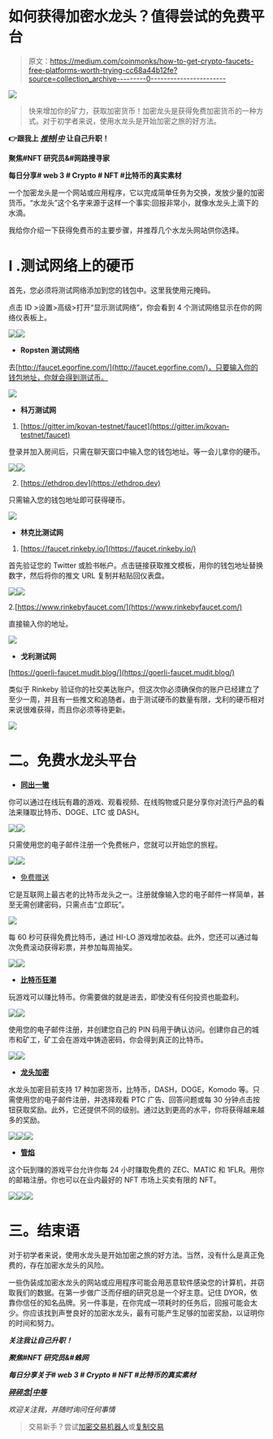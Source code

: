 # 如何获得加密水龙头？值得尝试的免费平台

> 原文：<https://medium.com/coinmonks/how-to-get-crypto-faucets-free-platforms-worth-trying-cc68a44b12fe?source=collection_archive---------0----------------------->

![](img/99e6e5dd079913dfa2fd3305f095a6ad.png)

> 快来增加你的矿力，获取加密货币！加密龙头是获得免费加密货币的一种方式。对于初学者来说，使用水龙头是开始加密之旅的好方法。

**👉跟我上** [***推特***](https://twitter.com/TheCryptoKK)***|***[***中***](/@TheCryptoKK) **让自己升职！**

**聚焦#NFT 研究员&#网路搜寻家**

**每日分享# web 3 # Crypto # NFT #比特币的真实素材**

一个加密龙头是一个网站或应用程序，它以完成简单任务为交换，发放少量的加密货币。“水龙头”这个名字来源于这样一个事实:回报非常小，就像水龙头上滴下的水滴。

我给你介绍一下获得免费币的主要步骤，并推荐几个水龙头网站供你选择。

# I .测试网络上的硬币

首先，您必须将测试网络添加到您的钱包中。这里我使用元掩码。

点击 ID >设置>高级>打开“显示测试网络”，你会看到 4 个测试网络显示在你的网络仪表板上。

![](img/960fe33d25f3ff7305ae61839358dff0.png)![](img/c6a30d2be40dd14086b6b9ebb567a580.png)

*   **Ropsten 测试网络**

去[http://faucet.egorfine.com/](http://faucet.egorfine.com/)，只要输入你的钱包地址，你就会得到测试币。

![](img/5060efc2498b405294d4723e0ec1c505.png)

*   **科万测试网**

1.  [https://gitter.im/kovan-testnet/faucet](https://gitter.im/kovan-testnet/faucet)

登录并加入房间后，只需在聊天窗口中输入您的钱包地址。等一会儿拿你的硬币。

![](img/3b22b5cb0c073221b2c64947bf4ab1e4.png)![](img/7b67e5a97a0238acc22bac91e183768a.png)

2. [https://ethdrop.dev](https://ethdrop.dev)

只需输入您的钱包地址即可获得硬币。

![](img/1feff1b09625a33a95a4afdf598f7345.png)

*   **林克比测试网**

1.  [https://faucet.rinkeby.io/](https://faucet.rinkeby.io/)

首先验证您的 Twitter 或脸书帐户。点击链接获取推文模板，用你的钱包地址替换数字，然后将你的推文 URL 复制并粘贴回仪表盘。

![](img/0f0af13c9da2d11637ffeda791a0f86d.png)![](img/19e48c3f146037e33dad7ba2c4716307.png)

2.[https://www.rinkebyfaucet.com/](https://www.rinkebyfaucet.com/)

直接输入你的地址。

![](img/b63769a5e0825e96ca64213ae0061cad.png)

*   **戈利测试网**

[https://goerli-faucet.mudit.blog/](https://goerli-faucet.mudit.blog/)

类似于 Rinkeby 验证你的社交美达账户。但这次你必须确保你的账户已经建立了至少一周，并且有一些推文和追随者。由于测试硬币的数量有限，戈利的硬币相对来说很难获得，而且你必须等待更新。

![](img/273a46a2bd598fd44240c61ab519c705.png)

# 二。免费水龙头平台

*   [**同出一辙**](https://cointiply.com/)

你可以通过在线玩有趣的游戏、观看视频、在线购物或只是分享你对流行产品的看法来赚取比特币、DOGE、LTC 或 DASH。

![](img/c1a4aeb804539205b61312f086993862.png)![](img/3d04b84ef70c34ae0b847fad27834d65.png)

只需使用您的电子邮件注册一个免费帐户，您就可以开始您的旅程。

![](img/3db7007753f7c008bf3126efa6c4b0f2.png)![](img/0dae0d78f7081aa0f6543253c715eb3b.png)

*   [免费赠送 ](https://freebitco.in/signup/?op=s)

它是互联网上最古老的比特币龙头之一。注册就像输入您的电子邮件一样简单，甚至无需创建密码，只需点击“立即玩”。

![](img/4f618ec5b7c3e357e307b4f2131c1c06.png)

每 60 秒可获得免费比特币，通过 HI-LO 游戏增加收益。此外，您还可以通过每次免费滚动获得彩票，并参加每周抽奖。

![](img/fa7078c958c6f09f9f9ad52d0cd2f473.png)![](img/ee16230eb01c6ae487efa29321886172.png)

*   [**比特币狂潮**](https://bitcoinmaniagame.com/)

玩游戏可以赚比特币。你需要做的就是进去，即使没有任何投资也能盈利。

![](img/470a36e92ef6d2dc190067437702e627.png)![](img/27b182206fcee193caa4bdb9e51dd66a.png)

使用您的电子邮件注册，并创建您自己的 PIN 码用于确认访问。创建你自己的城市和矿工，矿工会在游戏中铸造密码，你会得到真正的比特币。

![](img/36680ca1d47d357c2b8d6e3ddfaecb2a.png)![](img/36e1cda32ebd04132e6558c0b223b892.png)

*   [**龙头加密**](https://faucetcrypto.com/)

水龙头加密目前支持 17 种加密货币，比特币，DASH，DOGE，Komodo 等。只需使用您的电子邮件注册，并选择观看 PTC 广告、回答问题或每 30 分钟点击按钮获取奖励。此外，它还提供不同的级别。通过达到更高的水平，你将获得越来越多的奖励。

![](img/f15d442c00834efd11a8058377d771f0.png)![](img/654312816e02f5c44aabf4435ab212fa.png)![](img/9665b79c460521305123fb49ebe21d01.png)

*   [**管焰**](https://pipeflare.io/)

这个玩到赚的游戏平台允许你每 24 小时赚取免费的 ZEC、MATIC 和 1FLR。用你的邮箱注册。你也可以在业内最好的 NFT 市场上买卖有限的 NFT。

![](img/fef2149bd3fff8f2c5b1502980eb46f9.png)![](img/b04494c75ff5ddda673501cacb8c18bd.png)![](img/be03bd8cf9cd5ae401ad44f0a54dfafd.png)

# 三。结束语

对于初学者来说，使用水龙头是开始加密之旅的好方法。当然，没有什么是真正免费的，存在加密水龙头的风险。

一些伪装成加密水龙头的网站或应用程序可能会用恶意软件感染您的计算机，并窃取我们的数据。在第一步做广泛而仔细的研究总是一个好主意。记住 DYOR，依靠你信任的知名品牌。另一件事是，在你完成一项耗时的任务后，回报可能会太少。你应该找到声誉良好的加密水龙头，最有可能产生足够的加密奖励，以证明你的时间和努力。

***关注我让自己升职！***

***聚焦#NFT 研究员&#蛛网***

***每日分享关于# web 3 # Crypto # NFT #比特币的真实素材***

[***碎碎念***](https://twitter.com/TheCryptoKK)***|***[***中等***](/@TheCryptoKK)

*欢迎关注我，并随时询问任何事情*

> 交易新手？尝试[加密交易机器人](/coinmonks/crypto-trading-bot-c2ffce8acb2a)或[复制交易](/coinmonks/top-10-crypto-copy-trading-platforms-for-beginners-d0c37c7d698c)